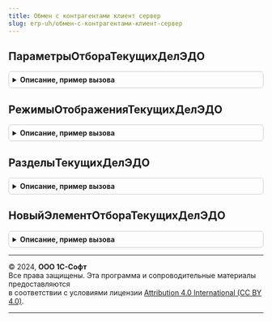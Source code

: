 ```yaml
---
title: Обмен с контрагентами клиент сервер
slug: erp-uh/обмен-с-контрагентами-клиент-сервер
---
```



## ПараметрыОтбораТекущихДелЭДО
<details style="margin: 1em 0; padding: 0.5em; border: 1px solid #ccc; border-radius: 6px;">

<summary style="font-weight: bold; cursor: pointer;">Описание, пример вызова</summary>

```bsl

// Возвращает набор параметров для отбора данных рабочего места "Текущие дела ЭДО"
//
// Возвращаемое значение:
//  Структура - набор возможных отборов при работе с рабочим местом "Текущие дела ЭДО"
//  * РежимОтображения - Произвольный - режим отображения рабочего места, один из значений структуры,
//                                      возвращаемой см. РежимыОтображенияТекущихДелЭДО.
//  * Раздел - Произвольный - раздел рабочего места. , один из значений структуры, возвращаемой см. РазделыТекущихДелЭДО.
//  * ОтборВРазделеСоздать - Массив Из см. НовыйЭлементОтбораТекущихДелЭДО - отборы, которые нужно установить
//                           на объект учета в разделе "Создать".
//  * ОтборВходящихЭлектронныхДокументов - Массив Из см. НовыйЭлементОтбораТекущихДелЭДО - отборы, которые нужно установить
//                                         на входящие электронные документы.
//    ОтборИсходящихЭлектронныхДокументов - Массив Из см. НовыйЭлементОтбораТекущихДелЭДО - отборы, которые нужно установить
//                                          на исходящие электронные документы.
Функция ПараметрыОтбораТекущихДелЭДО() Экспорт
```

Пример вызова
```bsl
Результат = ОбменСКонтрагентамиКлиентСервер.ПараметрыОтбораТекущихДелЭДО() 
```
</details>

## РежимыОтображенияТекущихДелЭДО
<details style="margin: 1em 0; padding: 0.5em; border: 1px solid #ccc; border-radius: 6px;">

<summary style="font-weight: bold; cursor: pointer;">Описание, пример вызова</summary>

```bsl

// Доступные режимы отображения Текущих дел ЭДО
//
// Возвращаемое значение:
// 	Структура - возможные режимы:
//  * КИсполнению - Произвольный - режим, в котором отбираются документы, требующие действий от текущего пользователя.
//  * МоиДокументы - Произвольный - режим, в котором отбираются документы, по которым ответственным является текущий пользователь.
//  * ВсеДокументы - Произвольный - режим отображения всех документов с незавершенным ЭДО.
Функция РежимыОтображенияТекущихДелЭДО() Экспорт
```

Пример вызова
```bsl
Результат = ОбменСКонтрагентамиКлиентСервер.РежимыОтображенияТекущихДелЭДО() 
```
</details>

## РазделыТекущихДелЭДО
<details style="margin: 1em 0; padding: 0.5em; border: 1px solid #ccc; border-radius: 6px;">

<summary style="font-weight: bold; cursor: pointer;">Описание, пример вызова</summary>

```bsl

// Доступные разделы Текущих дел ЭДО
//
// Возвращаемое значение:
// 	Структура - доступные разделы:
//    * Входящие - произвольный
//    * ОтразитьВУчете - произвольный
//    * УтвердитьВходящие - произвольный
//    * ПодписатьВходящие - произвольный
//    * ИсправитьВходящие - произвольный
//    * АннулироватьВходящие - произвольный
//    * НаКонтролеВходящие - произвольный
//    * Исходящие - произвольный
//    * Создать - произвольный
//    * ПодписатьИсходящие - произвольный
//    * ИсправитьИсходящие - произвольный
//    * АннулироватьИсходящие - произвольный
//    * НаКонтролеИсходящие - произвольный
Функция РазделыТекущихДелЭДО() Экспорт
```

Пример вызова
```bsl
Результат = ОбменСКонтрагентамиКлиентСервер.РазделыТекущихДелЭДО() 
```
</details>

## НовыйЭлементОтбораТекущихДелЭДО
<details style="margin: 1em 0; padding: 0.5em; border: 1px solid #ccc; border-radius: 6px;">

<summary style="font-weight: bold; cursor: pointer;">Описание, пример вызова</summary>

```bsl

// Формирует описание элемента отбора для рабочего места Текущие дела ЭДО.
//
// Параметры:
//  Поле - Строка - путь к данным, на которые устанавливается отбор.
//  ВидСравнения - ВидСравненияКомпоновкиДанных - вид сравнения отбора. Допустимо использовать виды сравнения "Равно" и "В списке".
//  Значение - Произвольный - значение отбора.
// Возвращаемое значение:
//  Произвольный - описание элемента отбора
Функция НовыйЭлементОтбораТекущихДелЭДО(Поле, ВидСравнения, Значение) Экспорт
```

Пример вызова
```bsl
Результат = ОбменСКонтрагентамиКлиентСервер.НовыйЭлементОтбораТекущихДелЭДО(Поле, ВидСравнения, Значение) 
```
</details>

---

© 2024, **ООО 1С-Софт**  
Все права защищены. Эта программа и сопроводительные материалы предоставляются  
в соответствии с условиями лицензии [Attribution 4.0 International (CC BY 4.0)](https://creativecommons.org/licenses/by/4.0/legalcode).

---
